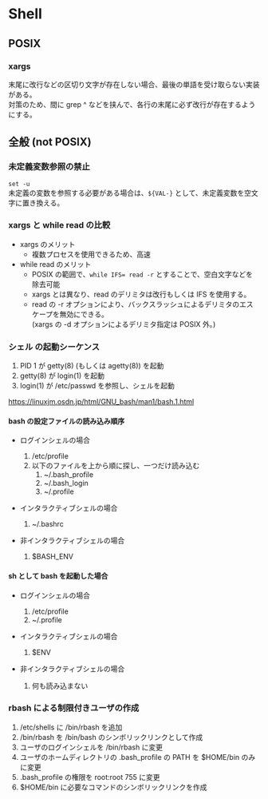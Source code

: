 # Shell

## POSIX

### xargs
末尾に改行などの区切り文字が存在しない場合、最後の単語を受け取らない実装がある。  
対策のため、間に grep ^ などを挟んで、各行の末尾に必ず改行が存在するようにする。  



## 全般 (not POSIX)

### 未定義変数参照の禁止
`set -u`  
未定義の変数を参照する必要がある場合は、`${VAL-}` として、未定義変数を空文字に置き換える。


### xargs と while read の比較
- xargs のメリット
    + 複数プロセスを使用できるため、高速
- while read のメリット
    + POSIX の範囲で、`while IFS= read -r` とすることで、空白文字などを除去可能
    + xargs とは異なり、read のデリミタは改行もしくは IFS を使用する。
    + read の -r オプションにより、バックスラッシュによるデリミタのエスケープを無効にできる。  
      (xargs の -d オプションによるデリミタ指定は POSIX 外。)

### シェル の起動シーケンス
1. PID 1 が getty(8) (もしくは agetty(8)) を起動
1. getty(8) が login(1) を起動
1. login(1) が /etc/passwd を参照し、シェルを起動

https://linuxjm.osdn.jp/html/GNU_bash/man1/bash.1.html
#### bash の設定ファイルの読み込み順序
- ログインシェルの場合
    1. /etc/profile
    1. 以下のファイルを上から順に探し、一つだけ読み込む
        1. ~/.bash_profile
        1. ~/.bash_login
        1. ~/.profile

- インタラクティブシェルの場合
    1. ~/.bashrc

- 非インタラクティブシェルの場合
    1. $BASH_ENV

#### sh として bash を起動した場合
- ログインシェルの場合
    1. /etc/profile
    1. ~/.profile

- インタラクティブシェルの場合
    1. $ENV

- 非インタラクティブシェルの場合
    1. 何も読み込まない


### rbash による制限付きユーザの作成
1. /etc/shells に /bin/rbash を追加
1. /bin/rbash を /bin/bash のシンボリックリンクとして作成
1. ユーザのログインシェルを /bin/rbash に変更
1. ユーザのホームディレクトリの .bash_profile の PATH を $HOME/bin のみに変更
1. .bash_profile の権限を root:root 755 に変更
1. $HOME/bin に必要なコマンドのシンボリックリンクを作成

